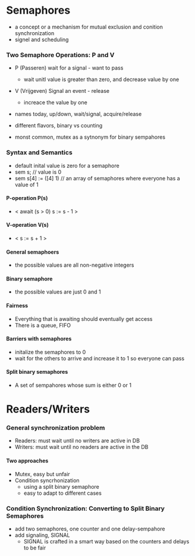 # Semaphores
- a concept or a mechanism for mutual exclusion and conition synchronization
- signel and scheduling

### Two Semaphore Operations: P and V
- P (Passeren) wait for a signal - want to pass
    - wait unitl value is greater than zero, and decrease value by one
- V (Vrijgeven) Signal an event - release
    - increace the value by one

- names today, up/down, wait/signal, acquire/release
- different flavors, binary vs counting
- monst common, mutex as a sytnonym for binary sempahores




### Syntax and Semantics
- default inital value is zero for a semaphore
- sem s; // value is 0
- sem s[4] := ([4] 1) // an array of semaphores where everyone has a value of 1

#### P-operation P(s)
- < await (s > 0) s := s - 1 >

#### V-operation V(s)
- < s := s + 1 >

#### General semaphoers
- the possible values are all non-negative integers

#### Binary semaphore
- the possible values are just 0 and 1

#### Fairness
- Everything that is awaiting should eventually get access
- There is a queue, FIFO

#### Barriers with semaphores
- initalize the semaphores to 0
- wait for the others to arrive and increase it to 1 so everyone can pass

#### Split binary semaphores
- A set of sempahores whose sum is either 0 or 1


# Readers/Writers

### General synchronization problem
- Readers: must wait until no writers are active in DB
- Writers: must wait until no readers are active in the DB

#### Two approaches
- Mutex, easy but unfair
- Condition syncrhonization
    - using a split binary semaphore
    - easy to adapt to different cases

### Condition Synchronization: Converting to Split Binary Semaphores
- add two semaphores, one counter and one delay-sempahore
- add signaling, SIGNAL
    - SIGNAL is crafted in a smart way based on the counters and delays to be fair